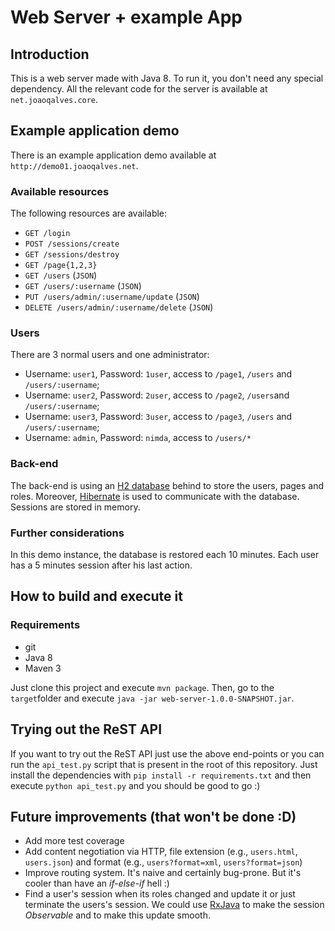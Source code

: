 # Web Server + example App

## Introduction

This is a web server made with Java 8. To run it, you don't need any special dependency. All the relevant code for the server is available at ``net.joaoqalves.core``.

## Example application demo

There is an example application demo available at ``http://demo01.joaoqalves.net``.

### Available resources

The following resources are available:

+ ``GET /login``
+ ``POST /sessions/create``
+ ``GET /sessions/destroy``
+ ``GET /page{1,2,3}``
+ ``GET /users`` (``JSON``)
+ ``GET /users/:username`` (``JSON``)
+ ``PUT /users/admin/:username/update`` (``JSON``)
+ ``DELETE /users/admin/:username/delete`` (``JSON``)

### Users

There are 3 normal users and one administrator:

+ Username: ``user1``, Password: ``1user``, access to ``/page1``, ``/users`` and ``/users/:username``;
+ Username: ``user2``, Password: ``2user``, access to ``/page2``, ``/users``and ``/users/:username``;
+ Username: ``user3``, Password: ``3user``, access to ``/page3``, ``/users`` and ``/users/:username``;
+ Username: ``admin``, Password: ``nimda``, access to ``/users/*``

### Back-end

The back-end is using an [H2 database](http://www.h2database.com/html/main.html) behind to store the users, pages and roles. Moreover, [Hibernate](http://hibernate.org/) is used to communicate with the database. Sessions are stored in memory.

### Further considerations

In this demo instance, the database is restored each 10 minutes. Each user has a 5 minutes session after his last action.

## How to build and execute it

### Requirements

+ git
+ Java 8
+ Maven 3

Just clone this project and execute ``mvn package``. Then, go to the ``target``folder and execute ``java -jar web-server-1.0.0-SNAPSHOT.jar``.

## Trying out the ReST API

If you want to try out the ReST API just use the above end-points or you can run the ``api_test.py`` script that is present in the root of this repository. Just install the dependencies with ``pip install -r requirements.txt`` and then execute ``python api_test.py`` and you should be good to go :)


## Future improvements (that won't be done :D)

+ Add more test coverage
+ Add content negotiation via HTTP, file extension (e.g., ``users.html``, ``users.json``) and format (e.g., ``users?format=xml``, ``users?format=json``)
+ Improve routing system. It's naive and certainly bug-prone. But it's cooler than have an _if-else-if_ hell :)
+ Find a user's session when its roles changed and update it or just terminate the users's session. We could use [RxJava](https://github.com/ReactiveX/RxJava) to make the session _Observable_ and to make this update smooth.

